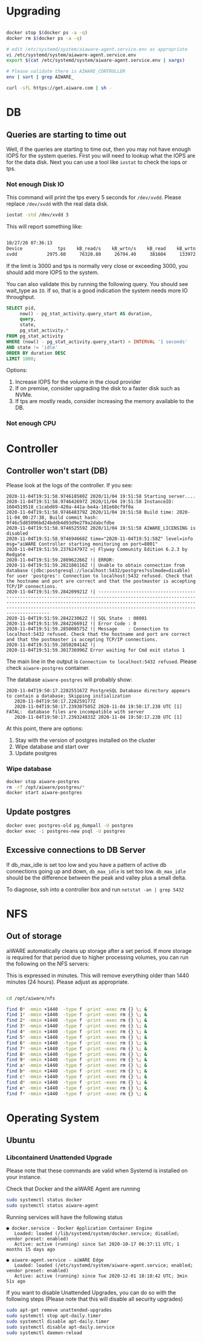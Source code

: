 # Upgrading

```bash

docker stop $(docker ps -a -q)
docker rm $(docker ps -a -q)

# edit /etc/systemd/system/aiaware-agent.service.env as appropriate
vi /etc/systemd/system/aiaware-agent.service.env
export $(cat /etc/systemd/system/aiware-agent.service.env | xargs)

# Please validate there is AIWARE_CONTROLLER
env | sort | grep AIWARE_

curl -sfL https://get.aiware.com | sh -
```

# DB

## Queries are starting to time out
Well, if the queries are starting to time out, then you may not have enough IOPS for the system queries.  First you will need to lookup what the IOPS are for the data disk.  Next you can use a tool like `iostat` to check the iops or tps.

### Not enough Disk IO
This command will print the tps every 5 seconds for `/dev/xvdd`. Please replace `/dev/xvdd` with the real data disk.

```bash
iostat -std /dev/xvdd 3
```

This will report something like:
```bash

10/27/20 07:36:13
Device             tps    kB_read/s    kB_wrtn/s    kB_read    kB_wrtn
xvdd           2975.60     76320.80     26794.40     381604     133972
```

If the limit is 3000 and tps is normally very close or exceeding 3000, you should add more IOPS to the system.

You can also validate this by running the following query.  You should see wait_type as `IO`.  If so, that is a good indication the system needs more IO throughput.

```sql
SELECT pid,
     now() - pg_stat_activity.query_start AS duration,
     query,
     state,
     pg_stat_activity.*
FROM pg_stat_activity
WHERE (now() - pg_stat_activity.query_start) > INTERVAL '1 seconds'
AND state != 'idle'
ORDER BY duration DESC
LIMIT 1000;
```

Options:
1. Increase IOPS for the volume in the cloud provider
1. If on premise, consider upgrading the disk to a faster disk such as NVMe.
1. If tps are mostly reads, consider increasing the memory available to the DB.

### Not enough CPU


# Controller

## Controller won't start (DB)

Please look at the logs of the controller.  If you see:

```text
2020-11-04T19:51:58.974618580Z 2020/11/04 19:51:58 Starting server....
2020-11-04T19:51:58.974642697Z 2020/11/04 19:51:58 InstanceID: 1604519518_c1cabd69-420a-441a-be4a-181e68cf9f0a
2020-11-04T19:51:58.974648379Z 2020/11/04 19:51:58 Build time: 2020-11-04_00:27:38, Build commit hash: 9f46c5d85096bd24bddb4d93d9e279a2dabcfdbe
2020-11-04T19:51:58.974652559Z 2020/11/04 19:51:58 AIWARE_LICENSING is disabled
2020-11-04T19:51:58.974694668Z time="2020-11-04T19:51:58Z" level=info msg="aiWARE Controller starting monitoring on port=8001"
2020-11-04T19:51:59.237624797Z >| Flyway Community Edition 6.2.3 by Redgate
2020-11-04T19:51:59.280962266Z !| ERROR:
2020-11-04T19:51:59.282180116Z !| Unable to obtain connection from database (jdbc:postgresql://localhost:5432/postgres?sslmode=disable) for user 'postgres': Connection to localhost:5432 refused. Check that the hostname and port are correct and that the postmaster is accepting TCP/IP connections.
2020-11-04T19:51:59.284209921Z !| ----------------------------------------------------------------------------------------------------------------------------------------------------------------------------------------------------------------------------------------------------------------------
2020-11-04T19:51:59.284223062Z !| SQL State  : 08001
2020-11-04T19:51:59.284226691Z !| Error Code : 0
2020-11-04T19:51:59.285008575Z !| Message    : Connection to localhost:5432 refused. Check that the hostname and port are correct and that the postmaster is accepting TCP/IP connections.
2020-11-04T19:51:59.285020414Z !|
2020-11-04T19:51:59.301736996Z Error waiting for Cmd exit status 1
```

The main line in the output is `Connection to localhost:5432 refused`.  Please check `aiware-postgres` container.

The database `aiware-postgres` will probably show:
```text
2020-11-04T19:50:17.228255167Z PostgreSQL Database directory appears to contain a database; Skipping initialization
   2020-11-04T19:50:17.228259177Z
   2020-11-04T19:50:17.239307505Z 2020-11-04 19:50:17.238 UTC [1] FATAL:  database files are incompatible with server
   2020-11-04T19:50:17.239324833Z 2020-11-04 19:50:17.238 UTC [1] 
```

At this point, there are options:
1. Stay with the version of postgres installed on the cluster
1. Wipe database and start over
1. Update postgres

### Wipe database
```bash
docker stop aiware-postgres
rm -rf /opt/aiware/postgres/*
docker start aiware-postgres
```

## Update postgres
```bash
docker exec postgres-old pg_dumpall -U postgres
docker exec -i postgres-new psql -U postgres

```
## Excessive connections to DB Server

If db_max_idle is set too low and you have a pattern of active db connections going up and down, `db_max_idle` is set too low.  `db_max_idle` should be the difference between the peak and valley plus a small delta.

To diagnose, ssh into a controller box and run `netstat -an | grep 5432`

# NFS

## Out of storage

aiWARE automatically cleans up storage after a set period.  If more storage is required for that period due to higher processing volumes, you can run the following on the NFS servers:

This is expressed in minutes.  This will remove everything older than 1440 minutes (24 hours).  Please adjust as appropriate.
```bash

cd /opt/aiware/nfs

find 0* -mmin +1440  -type f -print -exec rm {} \; &
find 1* -mmin +1440  -type f -print -exec rm {} \; &
find 2* -mmin +1440  -type f -print -exec rm {} \; &
find 3* -mmin +1440  -type f -print -exec rm {} \; &
find 4* -mmin +1440  -type f -print -exec rm {} \; &
find 5* -mmin +1440  -type f -print -exec rm {} \; &
find 6* -mmin +1440  -type f -print -exec rm {} \; &
find 7* -mmin +1440  -type f -print -exec rm {} \; &
find 8* -mmin +1440  -type f -print -exec rm {} \; &
find 9* -mmin +1440  -type f -print -exec rm {} \; &
find a* -mmin +1440  -type f -print -exec rm {} \; &
find b* -mmin +1440  -type f -print -exec rm {} \; &
find c* -mmin +1440  -type f -print -exec rm {} \; &
find d* -mmin +1440  -type f -print -exec rm {} \; &
find e* -mmin +1440  -type f -print -exec rm {} \; &
find f* -mmin +1440  -type f -print -exec rm {} \; &
```

# Operating System

## Ubuntu

### Libcontainerd Unattended Upgrade 

Please note that these commands are valid when Systemd is installed on your instance.

Check that Docker and the aiWARE Agent are running
```bash
sudo systemctl status docker
sudo systemctl status aiware-agent
```

Running services will have the following status
```
● docker.service - Docker Application Container Engine
   Loaded: loaded (/lib/systemd/system/docker.service; disabled; vendor preset: enabled)
   Active: active (running) since Sat 2020-10-17 06:37:11 UTC; 1 months 15 days ago

● aiware-agent.service - aiWARE Edge
   Loaded: loaded (/etc/systemd/system/aiware-agent.service; enabled; vendor preset: enabled)
   Active: active (running) since Tue 2020-12-01 18:18:42 UTC; 3min 51s ago
``` 

If you want to disable Unattended Upgrades, you can do so with the following steps (Please note that this will disable all security upgrades)
```bash
sudo apt-get remove unattended-upgrades
sudo systemctl stop apt-daily.timer
sudo systemctl disable apt-daily.timer
sudo systemctl disable apt-daily.service
sudo systemctl daemon-reload
```
